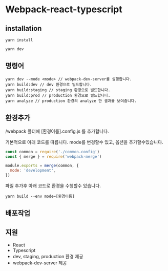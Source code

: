 # Webpack-react-typescript

## installation

```
yarn install

yarn dev
```

## 명령어

```
yarn dev --mode <mode> // webpack-dev-server를 실행합니다.
yarn build:dev // dev 환경으로 빌드합니다.
yarn build:staging // staging 환경으로 빌드합니다.
yarn build:prod // production 환경으로 빌드합니다.
yarn analyze // production 환경의 analyze 한 결과를 보여줍니다.
```

## 환경추가
/webpack 폴더에 [환경이름].config.js 를 추가합니다.

기본적으로 아래 코드를 따릅니다.
mode를 변경할수 있고, 옵션을 추가할수있습니다.
```js
const common = require('./common.config')
const { merge } = require('webpack-merge')

module.exports = merge(common, {
  mode: 'development',
})
```
파일 추가후 아래 코드로 환경을 수행할수 있습니다.
```
yarn build --env mode=[환경이름]
```

## 배포작업


## 지원
- React
- Typescript
- dev, staging, production 환경 제공
- webpack-dev-server 제공